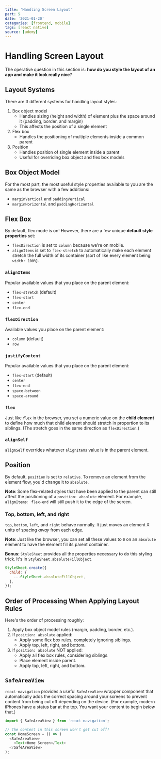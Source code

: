 ```yaml
---
title: 'Handling Screen Layout'
part: 5
date: '2021-01-20'
categories: [frontend, mobile]
tags: [react native]
source: [udemy]
---
```


# Handling Screen Layout

The operative question in this section is: **how do you style the layout of an app and make it look really nice**?

## Layout Systems

There are 3 different systems for handling layout styles:

1. Box object model
   - Handles sizing (height and width) of element plus the space around it (padding, border, and margin)
   - This affects the position of a single element
2. Flex box
   - Handles the positioning of multiple elements inside a common parent
3. Position
   - Handles position of single element inside a parent
   - Useful for overriding box object and flex box models

## Box Object Model

For the most part, the most useful style properties available to you are the same as the browser with a few additions:

- `marginVertical` and `paddingVertical`
- `marginHorizontal` and `paddingHorizontal`

## Flex Box

By default, flex mode is on! However, there are a few unique **default style properties** set:

- `flexDirection` is set to `column` because we're on mobile.
- `alignItems` is set to `flex-stretch` to automatically make each element stretch the full width of its container (sort of like every element being `width: 100%`).

### `alignItems`

Popular available values that you place on the parent element:

- `flex-stretch` (default)
- `flex-start`
- `center`
- `flex-end`

### `flexDirection`

Available values you place on the parent element:

- `column` (default)
- `row`

### `justifyContent`

Popular available values that you place on the parent element:

- `flex-start` (default)
- `center`
- `flex-end`
- `space-between`
- `space-around`

### `flex`

Just like `flex` in the browser, you set a numeric value on the **child element** to define how much that child element should stretch in proportion to its siblings. (The stretch goes in the same direction as `flexDirection`.)

### `alignSelf`

`alignSelf` overrides whatever `alignItems` value is in the parent element.

## Position

By default, `position` is set to `relative`. To remove an element from the element flow, you'd change it to `absolute`.

**Note**: Some flex-related styles that have been applied to the parent can still affect the positioning of a `position: absolute` element. For example, `alignItems: flex-end` will still push it to the edge of the screen.

### Top, bottom, left, and right

`top`, `bottom`, `left`, and `right` behave normally. It just moves an element X units of spacing _away_ from each edge.

**Note**: Just like the browser, you can set all these values to `0` on an `absolute` element to have the element fill its parent container.

**Bonus**: `StyleSheet` provides all the properties necessary to do this styling trick. It's in `StyleSheet.absoluteFillObject`.

```js
StyleSheet.create({
  child: {
    ...StyleSheet.absoluteFillObject,
  },
});
```

## Order of Processing When Applying Layout Rules

Here's the order of processing roughly:

1. Apply box object model rules (margin, padding, border, etc.).
2. If `position: absolute` applied:
   - Apply some flex box rules, completely ignoring siblings.
   - Apply top, left, right, and bottom.
3. If `position: absolute` NOT applied:
   - Apply all flex box rules, considering siblings.
   - Place element inside parent.
   - Apply top, left, right, and bottom.

## `SafeAreaView`

`react-navigation` provides a useful `SafeAreaView` wrapper component that automatically adds the correct spacing around your screens to prevent content from being cut off depending on the device. (For example, modern iPhones have a status bar at the top. You want your content to begin _below_ that.)

```js
import { SafeAreaView } from 'react-navigation';

// The content in this screen won't get cut off!
const HomeScreen = () => (
  <SafeAreaView>
    <Text>Home Screen</Text>
  </SafeAreaView>
);
```
